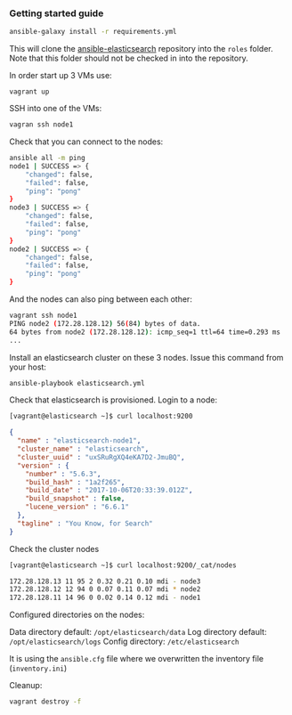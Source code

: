 ### Getting started guide

```bash
ansible-galaxy install -r requirements.yml
```

This will clone the [ansible-elasticsearch](https://github.com/elastic/ansible-elasticsearch) repository into the `roles` folder. Note that this folder should not be checked in into the repository.

In order start up 3 VMs use:

```
vagrant up
```

SSH into one of the VMs:

```bash
vagran ssh node1
```

Check that you can connect to the nodes:

```bash
ansible all -m ping
node1 | SUCCESS => {
    "changed": false,
    "failed": false,
    "ping": "pong"
}
node3 | SUCCESS => {
    "changed": false,
    "failed": false,
    "ping": "pong"
}
node2 | SUCCESS => {
    "changed": false,
    "failed": false,
    "ping": "pong"
}
```

And the nodes can also ping between each other:

```bash
vagrant ssh node1
PING node2 (172.28.128.12) 56(84) bytes of data.
64 bytes from node2 (172.28.128.12): icmp_seq=1 ttl=64 time=0.293 ms
...
```

Install an elasticsearch cluster on these 3 nodes. Issue this command from your host:

```bash
ansible-playbook elasticsearch.yml
```

Check that elasticsearch is provisioned. Login to a node:

```bash
[vagrant@elasticsearch ~]$ curl localhost:9200
```

```json
{
  "name" : "elasticsearch-node1",
  "cluster_name" : "elasticsearch",
  "cluster_uuid" : "uxSRuRgXQ4eKA7D2-JmuBQ",
  "version" : {
    "number" : "5.6.3",
    "build_hash" : "1a2f265",
    "build_date" : "2017-10-06T20:33:39.012Z",
    "build_snapshot" : false,
    "lucene_version" : "6.6.1"
  },
  "tagline" : "You Know, for Search"
}
```

Check the cluster nodes
```bash
[vagrant@elasticsearch ~]$ curl localhost:9200/_cat/nodes

172.28.128.13 11 95 2 0.32 0.21 0.10 mdi - node3
172.28.128.12 12 94 0 0.07 0.11 0.07 mdi * node2
172.28.128.11 14 96 0 0.02 0.14 0.12 mdi - node1
```

Configured directories on the nodes:

Data directory default: `/opt/elasticsearch/data`
Log directory default: `/opt/elasticsearch/logs`
Config directory: `/etc/elasticsearch`

It is using the `ansible.cfg` file where we overwritten the inventory file (`inventory.ini`)

Cleanup:

```bash
vagrant destroy -f
```
